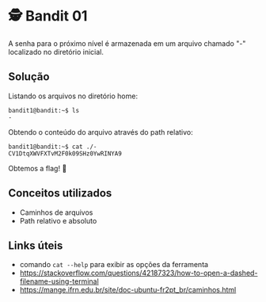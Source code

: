 # 🕵️ Bandit 01

A senha para o próximo nível é armazenada em um arquivo chamado "-" localizado no diretório inicial.

## Solução

Listando os arquivos no diretório home:
```
bandit1@bandit:~$ ls
-
```

Obtendo o conteúdo do arquivo através do path relativo:
```
bandit1@bandit:~$ cat ./- 
CV1DtqXWVFXTvM2F0k09SHz0YwRINYA9
```

Obtemos a flag! 🥷

## Conceitos utilizados

- Caminhos de arquivos
- Path relativo e absoluto

## Links úteis

- comando `cat --help` para exibir as opções da ferramenta
- https://stackoverflow.com/questions/42187323/how-to-open-a-dashed-filename-using-terminal
- https://mange.ifrn.edu.br/site/doc-ubuntu-fr2pt_br/caminhos.html

